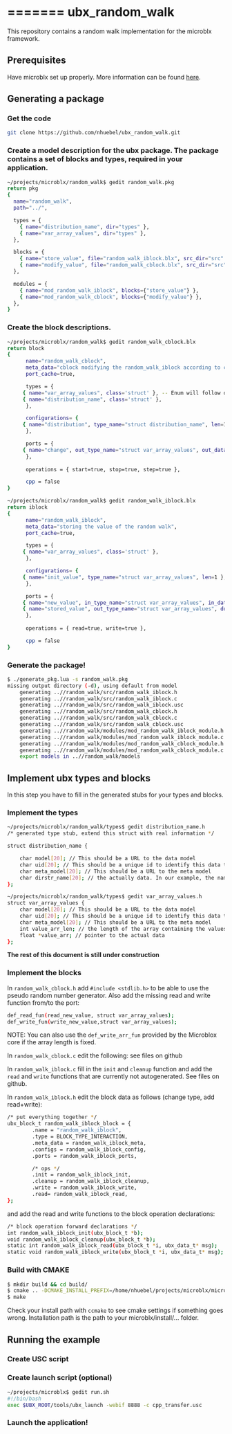 =======
ubx_random_walk
===============

This repository contains a random walk implementation for the microblx framework.


Prerequisites
-------------
Have microblx set up properly. More information can be found [here](http://ubxteam.github.io/quickstart/).


Generating a package
--------------------

### Get the code
```sh
git clone https://github.com/nhuebel/ubx_random_walk.git
```

### Create a model description for the ubx package. The package contains a set of blocks and types, required in your application.

```sh
~/projects/microblx/random_walk$ gedit random_walk.pkg
return pkg
{
  name="random_walk",
  path="../",

  types = {
    { name="distribution_name", dir="types" },
    { name="var_array_values", dir="types" },
  },

  blocks = {
    { name="store_value", file="random_walk_iblock.blx", src_dir="src" },
    { name="modify_value", file="random_walk_cblock.blx", src_dir="src" },
  },

  modules = {
    { name="mod_random_walk_iblock", blocks={"store_value"} },
    { name="mod_random_walk_cblock", blocks={"modify_value"} },
  },
}
```

### Create the block descriptions.

```sh
~/projects/microblx/random_walk$ gedit random_walk_cblock.blx
return block
{
      name="random_walk_cblock",
      meta_data="cblock modifying the random_walk_iblock according to configured distribution",
      port_cache=true,

      types = {
	 { name="var_array_values", class='struct' }, -- Enum will follow once implemented in C
	 { name="distribution_name", class='struct' },
      },

      configurations= {
	 { name="distribution", type_name="struct distribution_name", len=1 },
      },

      ports = {
	 { name="change", out_type_name="struct var_array_values", out_data_len=1, in_type_name="struct var_array_values", in_data_len=1, doc="change of the value of the random walk" },
      },
      
      operations = { start=true, stop=true, step=true },

      cpp = false
}

~/projects/microblx/random_walk$ gedit random_walk_iblock.blx
return iblock 
{
      name="random_walk_iblock",
      meta_data="storing the value of the random walk",
      port_cache=true,

      types = {
	 { name="var_array_values", class='struct' },
      },

      configurations= {
	 { name="init_value", type_name="struct var_array_values", len=1 },
      },

      ports = {
	 { name="new_value", in_type_name="struct var_array_values", in_data_len=1, doc="update of the stored value" },
	 { name="stored_value", out_type_name="struct var_array_values", doc="current value of the random walk" },
      },
      
      operations = { read=true, write=true },

      cpp = false
}
```

### Generate the package!
```sh
$ ./generate_pkg.lua -s random_walk.pkg
missing output directory (-d), using default from model
    generating ..//random_walk/src/random_walk_iblock.h
    generating ..//random_walk/src/random_walk_iblock.c
    generating ..//random_walk/src/random_walk_iblock.usc
    generating ..//random_walk/src/random_walk_cblock.h
    generating ..//random_walk/src/random_walk_cblock.c
    generating ..//random_walk/src/random_walk_cblock.usc
    generating ..//random_walk/modules/mod_random_walk_iblock_module.h
    generating ..//random_walk/modules/mod_random_walk_iblock_module.c
    generating ..//random_walk/modules/mod_random_walk_cblock_module.h
    generating ..//random_walk/modules/mod_random_walk_cblock_module.c
    export models in ..//random_walk/models
```

Implement ubx types and blocks
------------------------------

In this step you have to fill in the generated stubs for your types and blocks.


### Implement the types
```sh
~/projects/microblx/random_walk/types$ gedit distribution_name.h
/* generated type stub, extend this struct with real information */

struct distribution_name {

    char model[20]; // This should be a URL to the data model
    char uid[20]; // This should be a unique id to identify this data type
    char meta_model[20]; // This should be a URL to the meta model
    char dirstr_name[20]; // the actually data. In our example, the name of the distribution
};

~/projects/microblx/random_walk/types$ gedit var_array_values.h
struct var_array_values {
    char model[20]; // This should be a URL to the data model
    char uid[20]; // This should be a unique id to identify this data type
    char meta_model[20]; // This should be a URL to the meta model
    int value_arr_len; // the length of the array containing the values
    float *value_arr; // pointer to the actual data
};
```

**The rest of this document is still under construction**

### Implement the blocks
In `random_walk_cblock.h` add `#include <stdlib.h>` to be able to use the pseudo random number generator. Also add the missing read and write function from/to the port:
```sh
def_read_fun(read_new_value, struct var_array_values);
def_write_fun(write_new_value,struct var_array_values);
```
NOTE: You can also use the `def_write_arr_fun` provided by the Microblox core if the array length is fixed.

In `random_walk_cblock.c` edit the following: see files on github

In `random_walk_iblock.c` fill in the `init` and `cleanup` function and add the `read` and `write` functions that are currently not autogenerated. See files on github.

In `random_walk_iblock.h` edit the block data as follows (change type, add read+write):
```sh
/* put everything together */
ubx_block_t random_walk_iblock_block = {
        .name = "random_walk_iblock",
        .type = BLOCK_TYPE_INTERACTION,
        .meta_data = random_walk_iblock_meta,
        .configs = random_walk_iblock_config,
        .ports = random_walk_iblock_ports,

        /* ops */
        .init = random_walk_iblock_init,
        .cleanup = random_walk_iblock_cleanup,
        .write = random_walk_iblock_write,
        .read= random_walk_iblock_read,
};
```
and add the read and write functions to the block operation declarations:
```sh
/* block operation forward declarations */
int random_walk_iblock_init(ubx_block_t *b);
void random_walk_iblock_cleanup(ubx_block_t *b);
static int random_walk_iblock_read(ubx_block_t *i, ubx_data_t* msg);
static void random_walk_iblock_write(ubx_block_t *i, ubx_data_t* msg);
```

### Build with CMAKE
```sh
$ mkdir build && cd build/
$ cmake .. -DCMAKE_INSTALL_PREFIX=/home/nhuebel/projects/microblx/microblx/install/
$ make
```
Check your install path with `ccmake` to see cmake settings if something goes wrong. Installation path is the path to your microblx/install/... folder.

Running the example
-------------------

### Create USC script



### Create launch script (optional)


```sh
~/projects/microblx$ gedit run.sh
#!/bin/bash
exec $UBX_ROOT/tools/ubx_launch -webif 8888 -c cpp_transfer.usc
```

### Launch the application!





